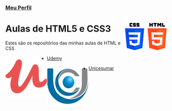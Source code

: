### [Meu Perfil](http://phstefen.github.io/)

<img align="right" src="img/htmlcss.png" width="130">

# Aulas de HTML5 e CSS3
Estes são os repositórios das minhas aulas de HTML e CSS


<img align="left" src="img/udemy.png" heigth="20">

- [Udemy](https://github.com/phStefen/aulas-html-css/tree/master/udemy/)

<img align="left" src="img/unicesumar.png" heigth="20">

- [Unicesumar](https://github.com/phStefen/aulas-html-css/tree/master/unicesumar/)